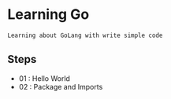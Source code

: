 # Learning Go
```
Learning about GoLang with write simple code
```

## Steps
- 01 : Hello World
- 02 : Package and Imports
